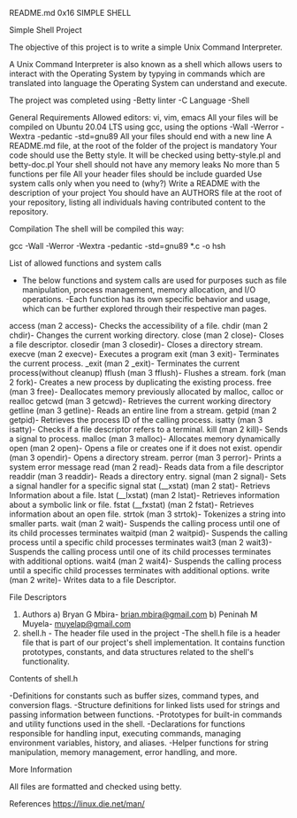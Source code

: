 README.md
0x16 SIMPLE SHELL

Simple Shell Project

The objective of this project is to write a simple Unix Command Interpreter.

A Unix Command Interpreter is also known as a shell which allows users to interact with the Operating System by typying
in commands which are translated into language the Operating System can understand and execute.

The project was completed using
-Betty linter 
-C Language
-Shell

General Requirements
Allowed editors: vi, vim, emacs
All your files will be compiled on Ubuntu 20.04 LTS using gcc, using the options -Wall -Werror -Wextra -pedantic -std=gnu89
All your files should end with a new line
A README.md file, at the root of the folder of the project is mandatory
Your code should use the Betty style. It will be checked using betty-style.pl and betty-doc.pl
Your shell should not have any memory leaks
No more than 5 functions per file
All your header files should be include guarded
Use system calls only when you need to (why?)
Write a README with the description of your project
You should have an AUTHORS file at the root of your repository, listing all individuals having contributed content to the repository.

Compilation
The shell will be compiled this way:

gcc -Wall -Werror -Wextra -pedantic -std=gnu89 *.c -o hsh

List of allowed functions and system calls
- The below functions and system calls are used for purposes such as file manipulation, process management, memory allocation, and I/O operations. 
-Each function has its own specific behavior and usage, which can be further explored through their respective man pages.

access (man 2 access)- Checks the accessibility of a file.
chdir (man 2 chdir)- Changes the current working directory.
close (man 2 close)- Closes a file descriptor.
closedir (man 3 closedir)- Closes a directory stream.
execve (man 2 execve)- Executes a program
exit (man 3 exit)- Terminates the current process.
_exit (man 2 _exit)- Terminates the current process(without cleanup)
fflush (man 3 fflush)- Flushes a stream.
fork (man 2 fork)- Creates a new process by duplicating the existing process.
free (man 3 free)- Deallocates memory previously allocated by malloc, calloc or realloc
getcwd (man 3 getcwd)- Retrieves the current working directory
getline (man 3 getline)- Reads an entire line from a stream.
getpid (man 2 getpid)- Retrieves the process ID of the calling process.
isatty (man 3 isatty)- Checks if a file descriptor refers to a terminal.
kill (man 2 kill)- Sends a signal to process.
malloc (man 3 malloc)- Allocates memory dynamically
open (man 2 open)- Opens a file or creates one if it does not exist.
opendir (man 3 opendir)- Opens a directory stream.
perror (man 3 perror)- Prints a system error message
read (man 2 read)- Reads data from a file descriptor
readdir (man 3 readdir)- Reads a directory entry.
signal (man 2 signal)- Sets a signal handler for a specific signal
stat (__xstat) (man 2 stat)- Retrievs Information about a file.
lstat (__lxstat) (man 2 lstat)- Retrieves information about a symbolic link or file.
fstat (__fxstat) (man 2 fstat)- Retrieves information about an open file.
strtok (man 3 strtok)- Tokenizes a string into smaller parts.
wait (man 2 wait)- Suspends the calling process until one of its child processes terminates
waitpid (man 2 waitpid)- Suspends the calling process until a specific child processes terminates
wait3 (man 2 wait3)- Suspends the calling process until one of its child processes terminates with additional options.
wait4 (man 2 wait4)- Suspends the calling process until a specific child processes terminates with additional options.
write (man 2 write)- Writes data to a file Descriptor.

File Descriptors
1. Authors
	a) Bryan G Mbira- brian.mbira@gmail.com
	b) Peninah M Muyela- muyelap@gmail.com    
2. shell.h - The header file used in the project
-The shell.h file is a header file that is part of our project's shell implementation. 
It contains function prototypes, constants, and data structures related to the shell's functionality.

Contents of shell.h

-Definitions for constants such as buffer sizes, command types, and conversion flags.
-Structure definitions for linked lists used for strings and passing information between functions.
-Prototypes for built-in commands and utility functions used in the shell.
-Declarations for functions responsible for handling input, executing commands, managing environment variables, history, and aliases.
-Helper functions for string manipulation, memory management, error handling, and more.

More Information

All files are formatted and checked using betty.

References
https://linux.die.net/man/
